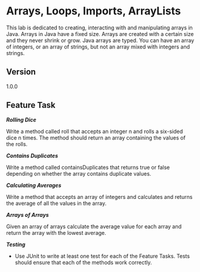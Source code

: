 # Arrays, Loops, Imports, ArrayLists

This lab is dedicated to creating, interacting with and manipulating arrays in Java. 
Arrays in Java have a fixed size. Arrays are created with a certain size and they never 
shrink or grow. Java arrays are typed. You can have an array of integers, or an array of strings, 
but not an array mixed with integers and strings.

## Version

1.0.0

## Feature Task

***Rolling Dice***

Write a method called roll that accepts an integer n and rolls a six-sided dice n times. 
The method should return an array containing the values of the rolls.

***Contains Duplicates***

Write a method called containsDuplicates that returns true or false depending on whether the array contains duplicate values.

***Calculating Averages***

Write a method that accepts an array of integers and calculates and returns the average of all the values in the array.

***Arrays of Arrays***

Given an array of arrays calculate the average value for each array and return the array with the lowest average.


***Testing***

- Use JUnit to write at least one test for each of the Feature Tasks.
Tests should ensure that each of the methods work correctly.




